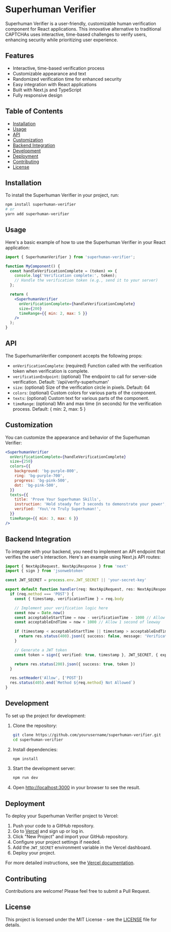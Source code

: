 # Superhuman Verifier

Superhuman Verifier is a user-friendly, customizable human verification component for React applications. This innovative alternative to traditional CAPTCHAs uses interactive, time-based challenges to verify users, enhancing security while prioritizing user experience.


## Features

- Interactive, time-based verification process
- Customizable appearance and text
- Randomized verification time for enhanced security
- Easy integration with React applications
- Built with Next.js and TypeScript
- Fully responsive design

## Table of Contents

- [Installation](#installation)
- [Usage](#usage)
- [API](#api)
- [Customization](#customization)
- [Backend Integration](#backend-integration)
- [Development](#development)
- [Deployment](#deployment)
- [Contributing](#contributing)
- [License](#license)

## Installation

To install the Superhuman Verifier in your project, run:

```bash
npm install superhuman-verifier
# or
yarn add superhuman-verifier
```

## Usage

Here's a basic example of how to use the Superhuman Verifier in your React application:

```jsx
import { SuperhumanVerifier } from 'superhuman-verifier';

function MyComponent() {
  const handleVerificationComplete = (token) => {
    console.log('Verification complete:', token);
    // Handle the verification token (e.g., send it to your server)
  };

  return (
    <SuperhumanVerifier
      onVerificationComplete={handleVerificationComplete}
      size={200}
      timeRange={{ min: 2, max: 5 }}
    />
  );
}
```

## API

The SuperhumanVerifier component accepts the following props:

- `onVerificationComplete`: (required) Function called with the verification token when verification is complete.
- `verificationEndpoint`: (optional) The endpoint to call for server-side verification. Default: '/api/verify-superhuman'
- `size`: (optional) Size of the verification circle in pixels. Default: 64
- `colors`: (optional) Custom colors for various parts of the component.
- `texts`: (optional) Custom text for various parts of the component.
- `timeRange`: (optional) Min and max time (in seconds) for the verification process. Default: { min: 2, max: 5 }

## Customization

You can customize the appearance and behavior of the Superhuman Verifier:

```jsx
<SuperhumanVerifier
  onVerificationComplete={handleVerificationComplete}
  size={250}
  colors={{
    background: 'bg-purple-800',
    ring: 'bg-purple-700',
    progress: 'bg-pink-500',
    dot: 'bg-pink-500',
  }}
  texts={{
    title: 'Prove Your Superhuman Skills',
    instruction: 'Hold steady for 3 seconds to demonstrate your power',
    verified: 'You\'re Truly Superhuman!',
  }}
  timeRange={{ min: 3, max: 6 }}
/>
```

## Backend Integration

To integrate with your backend, you need to implement an API endpoint that verifies the user's interaction. Here's an example using Next.js API routes:

```typescript
import { NextApiRequest, NextApiResponse } from 'next'
import { sign } from 'jsonwebtoken'

const JWT_SECRET = process.env.JWT_SECRET || 'your-secret-key'

export default function handler(req: NextApiRequest, res: NextApiResponse) {
  if (req.method === 'POST') {
    const { timestamp, verificationTime } = req.body

    // Implement your verification logic here
    const now = Date.now()
    const acceptableStartTime = now - verificationTime - 1000 // Allow 1 second of leeway
    const acceptableEndTime = now + 1000 // Allow 1 second of leeway

    if (timestamp < acceptableStartTime || timestamp > acceptableEndTime) {
      return res.status(400).json({ success: false, message: 'Verification failed' })
    }

    // Generate a JWT token
    const token = sign({ verified: true, timestamp }, JWT_SECRET, { expiresIn: '1h' })

    return res.status(200).json({ success: true, token })
  }

  res.setHeader('Allow', ['POST'])
  res.status(405).end(`Method ${req.method} Not Allowed`)
}
```

## Development

To set up the project for development:

1. Clone the repository:
   ```bash
   git clone https://github.com/yourusername/superhuman-verifier.git
   cd superhuman-verifier
   ```

2. Install dependencies:
   ```bash
   npm install
   ```

3. Start the development server:
   ```bash
   npm run dev
   ```

4. Open [http://localhost:3000](http://localhost:3000) in your browser to see the result.

## Deployment

To deploy your Superhuman Verifier project to Vercel:

1. Push your code to a GitHub repository.
2. Go to [Vercel](https://vercel.com) and sign up or log in.
3. Click "New Project" and import your GitHub repository.
4. Configure your project settings if needed.
5. Add the `JWT_SECRET` environment variable in the Vercel dashboard.
6. Deploy your project.

For more detailed instructions, see the [Vercel documentation](https://vercel.com/docs).

## Contributing

Contributions are welcome! Please feel free to submit a Pull Request.

## License

This project is licensed under the MIT License - see the [LICENSE](LICENSE) file for details.